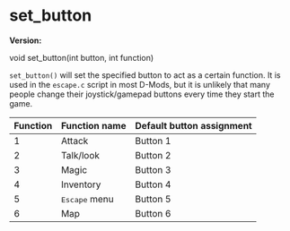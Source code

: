 # set_button

**Version:** <VersionInfo dink="" standalone />&nbsp;<VersionInfo freedink="" standalone />&nbsp;<VersionInfo dinkhd="" standalone />&nbsp;<VersionInfo yedink="" standalone />

<Prototype>void set_button(int button, int function)</Prototype>

`set_button()` will set the specified button to act as a certain function. It is used in the `escape.c` script in most D-Mods, but it is unlikely that many people change their joystick/gamepad buttons every time they start the game.

| Function | Function name          | Default button assignment |
|----------|------------------------|---------------------------|
| 1        | Attack                 | Button 1                  |
| 2        | Talk/look              | Button 2                  |
| 3        | Magic                  | Button 3                  |
| 4        | Inventory              | Button 4                  |
| 5        | <kbd>Escape</kbd> menu | Button 5                  |
| 6        | Map                    | Button 6                  |
